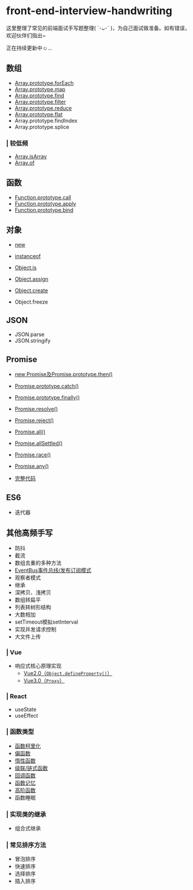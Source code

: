 # front-end-interview-handwriting
这里整理了常见的前端面试手写题整理( ´･ᴗ･` )，为自己面试做准备。如有错误，欢迎伙伴们指出~

正在持续更新中☺️...

## 数组
- [Array.prototype.forEach](https://github.com/luoxy0518/front-end-interview-handwriting/blob/main/array/forEach.md)
- [Array.prototype.map](https://github.com/luoxy0518/front-end-interview-handwriting/blob/main/array/map.md)
- [Array.prototype.find](https://github.com/luoxy0518/front-end-interview-handwriting/blob/main/array/find.md)
- [Array.prototype.filter](https://github.com/luoxy0518/front-end-interview-handwriting/blob/main/array/filter.md)
- [Array.prototype.reduce](https://github.com/luoxy0518/front-end-interview-handwriting/blob/main/array/reduce.md)
- [Array.prototype.flat](https://github.com/luoxy0518/front-end-interview-handwriting/blob/main/array/flat.md) 
- Array.prototype.findIndex   
- Array.prototype.splice 

### | 较低频
- [Array.isArray](https://github.com/luoxy0518/front-end-interview-handwriting/blob/main/array/Array.isArray.md)
- [Array.of](https://github.com/luoxy0518/front-end-interview-handwriting/blob/main/array/Array.of.md)

## 函数
- [Function.prototype.call](https://github.com/luoxy0518/front-end-interview-handwriting/blob/main/function/call.md)
- [Function.prototype.apply](https://github.com/luoxy0518/front-end-interview-handwriting/blob/main/function/apply.md)
- [Function.prototype.bind](https://github.com/luoxy0518/front-end-interview-handwriting/blob/main/function/bind.md)

## 对象
- [new](https://github.com/luoxy0518/front-end-interview-handwriting/blob/main/object/new.md)
- [instanceof](https://github.com/luoxy0518/front-end-interview-handwriting/blob/main/object/instanceof.md)

- [Object.is](https://github.com/luoxy0518/front-end-interview-handwriting/blob/main/object/Object.is.md)
- [Object.assign](https://github.com/luoxy0518/front-end-interview-handwriting/blob/main/object/Object.assign.md)
- [Object.create](https://github.com/luoxy0518/front-end-interview-handwriting/blob/main/object/Object.create.md)
- Object.freeze


## JSON
- JSON.parse
- JSON.stringify

## Promise
- [new Promise及Promise.prototype.then()](https://github.com/luoxy0518/front-end-interview-handwriting/blob/main/promise/README.md#实现Promise)
- [Promise.prototype.catch()](https://github.com/luoxy0518/front-end-interview-handwriting/blob/main/promise/README.md#实现promiseprototypecatch)
- [Promise.prototype.finally()](https://github.com/luoxy0518/front-end-interview-handwriting/blob/main/promise/README.md#实现promiseprototypefinally)
- [Promise.resolve()](https://github.com/luoxy0518/front-end-interview-handwriting/blob/main/promise/README.md#实现promiseresolve)
- [Promise.reject()](https://github.com/luoxy0518/front-end-interview-handwriting/blob/main/promise/README.md#实现promisereject)
- [Promise.all()](https://github.com/luoxy0518/front-end-interview-handwriting/blob/main/promise/README.md#实现promiseall)
- [Promise.allSettled()](https://github.com/luoxy0518/front-end-interview-handwriting/blob/main/promise/README.md#实现promiseallSettled)
- [Promise.race()](https://github.com/luoxy0518/front-end-interview-handwriting/blob/main/promise/README.md#实现promiserace)
- [Promise.any()](https://github.com/luoxy0518/front-end-interview-handwriting/blob/main/promise/README.md#实现promiseany)

- [完整代码](https://github.com/luoxy0518/front-end-interview-handwriting/blob/main/promise/index.js)
## ES6
- 迭代器


## 其他高频手写
- 防抖
- 截流
- 数组去重的多种方法
- [EventBus事件总线/发布订阅模式](https://github.com/luoxy0518/front-end-interview-handwriting/blob/main/high-frequency/eventEmitter.md)
- 观察者模式
- 继承
- 深拷贝、浅拷贝
- 数组转扁平
- 列表转树形结构
- 大数相加
- setTimeout模拟setInterval
- 实现并发请求控制
- 大文件上传
### | Vue  
- 响应式核心原理实现
    - [Vue2.0（`Object.defineProperty()`）](https://github.com/luoxy0518/front-end-interview-handwriting/blob/main/vue/Vue2.0-defineProperty.md)
    - [Vue3.0（`Proxy`）](https://github.com/luoxy0518/front-end-interview-handwriting/blob/main/vue/Vue3.0-reactive.md)
### | React
- useState
- useEffect
### | 函数类型
- [函数柯里化](https://github.com/luoxy0518/front-end-interview-handwriting/blob/main/functional-programming/curry.md)
- [偏函数](https://github.com/luoxy0518/front-end-interview-handwriting/blob/main/functional-programming/partial-function.md)
- [惰性函数](https://github.com/luoxy0518/front-end-interview-handwriting/blob/main/functional-programming/lazy-function.md)
- [级联/链式函数](https://github.com/luoxy0518/front-end-interview-handwriting/blob/main/functional-programming/chain-function.md)
- [回调函数](https://github.com/luoxy0518/front-end-interview-handwriting/blob/main/functional-programming/callback-function.md)
- [函数记忆](https://github.com/luoxy0518/front-end-interview-handwriting/blob/main/functional-programming/memory-function.md)
- [高阶函数](https://github.com/luoxy0518/front-end-interview-handwriting/blob/main/functional-programming/higher-order-function.md)
- 函数睡眠

### | 实现类的继承
- 组合式继承

### | 常见排序方法
- 冒泡排序
- 快速排序
- 选择排序
- 插入排序
